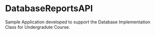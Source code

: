 # DatabaseReportsAPI
Sample Application developed to support the Database Implementation Class for Undergradute Course.
